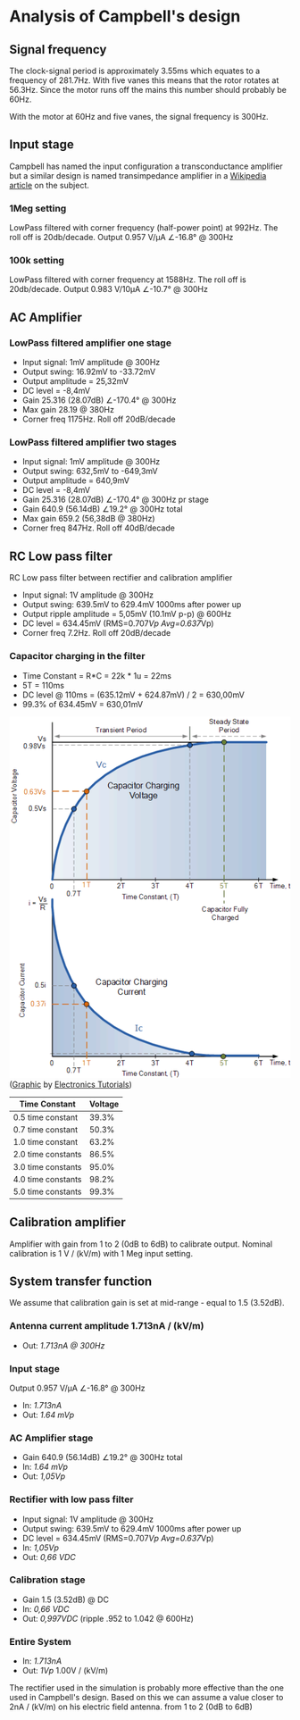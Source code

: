 # Analysis of Campbell's design
## Signal frequency
The clock-signal period is approximately 3.55ms which equates to a frequency of 281.7Hz. With five vanes this means that the rotor rotates at 56.3Hz. Since the motor runs off the mains this number should probably be 60Hz.

With the motor at 60Hz and five vanes, the signal frequency is 300Hz.

## Input stage
Campbell has named the input configuration a transconductance amplifier but a similar design is named transimpedance amplifier in a [Wikipedia article](https://en.wikipedia.org/wiki/Transimpedance_amplifier) on the subject.

### 1Meg setting
LowPass filtered with corner frequency (half-power point) at 992Hz. The roll off is 20db/decade.
Output 0.957 V/μA ∠-16.8° @ 300Hz

### 100k setting
LowPass filtered with corner frequency at 1588Hz. The roll off is 20db/decade.
Output 0.983 V/10μA ∠-10.7° @ 300Hz

## AC Amplifier
### LowPass filtered amplifier one stage
* Input signal: 1mV amplitude @ 300Hz
* Output swing: 16.92mV to -33.72mV
* Output amplitude = 25,32mV
* DC level = -8,4mV
* Gain 25.316 (28.07dB) ∠-170.4° @ 300Hz
* Max gain 28.19 @ 380Hz
* Corner freq 1175Hz. Roll off 20dB/decade

### LowPass filtered amplifier two stages
* Input signal: 1mV amplitude @ 300Hz
* Output swing: 632,5mV to -649,3mV
* Output amplitude = 640,9mV
* DC level = -8,4mV
* Gain 25.316 (28.07dB) ∠-170.4° @ 300Hz pr stage
* Gain 640.9 (56.14dB) ∠19.2° @ 300Hz total
* Max gain 659.2 (56,38dB @ 380Hz)
* Corner freq 847Hz. Roll off 40dB/decade

## RC Low pass filter
RC Low pass filter between rectifier and calibration amplifier
* Input signal: 1V amplitude @ 300Hz
* Output swing: 639.5mV to 629.4mV 1000ms after power up
* Output ripple amplitude = 5,05mV (10.1mV p-p) @ 600Hz
* DC level = 634.45mV  (RMS=0.707*Vp Avg=0.637*Vp)
* Corner freq 7.2Hz. Roll off 20dB/decade

### Capacitor charging in the filter
* Time Constant = R*C = 22k * 1u = 22ms
* 5T = 110ms
* DC level  @ 110ms = (635.12mV + 624.87mV) / 2 = 630,00mV
* 99.3% of 634.45mV = 630,01mV

![RC charging](rc2.gif)  
([Graphic](https://www.electronics-tutorials.ws/rc/rc_1.html) by [Electronics Tutorials](http://www.electronics-tutorials.ws))

| Time Constant       | Voltage  |
|---------------------|----------|
| 0.5 time constant   | 39.3%    |
| 0.7 time constant   | 50.3%    |
| 1.0 time constant   | 63.2%    |
| 2.0 time constants  | 86.5%    |
| 3.0 time constants  | 95.0%    |
| 4.0 time constants  | 98.2%    |
| 5.0 time constants  | 99.3%    |



## Calibration amplifier
Amplifier with gain from 1 to 2 (0dB to 6dB) to calibrate output. Nominal calibration is 1 V / (kV/m) with 1 Meg input setting.

## System transfer function
We assume that calibration gain is set at mid-range - equal to 1.5 (3.52dB).

### Antenna current amplitude 1.713nA / (kV/m)
* Out: _1.713nA @ 300Hz_

### Input stage
Output 0.957 V/μA ∠-16.8° @ 300Hz
* In: _1.713nA_
* Out: _1.64 mVp_


### AC Amplifier stage
* Gain 640.9 (56.14dB) ∠19.2° @ 300Hz total
* In: _1.64 mVp_
* Out: _1,05Vp_


### Rectifier with low pass filter
* Input signal: 1V amplitude @ 300Hz
* Output swing: 639.5mV to 629.4mV 1000ms after power up
* DC level = 634.45mV  (RMS=0.707*Vp Avg=0.637*Vp)
* In: _1,05Vp_
* Out: _0,66 VDC_


### Calibration stage
* Gain 1.5 (3.52dB) @ DC
* In: _0,66 VDC_
* Out: _0,997VDC_ (ripple .952 to 1.042 @ 600Hz)


### Entire System
* In: _1.713nA_
* Out: _1Vp_
1.00V / (kV/m)

The rectifier used in the simulation is probably more effective than the one used in Campbell's design. Based on this we can assume a value closer to 2nA / (kV/m) on his electric field antenna.
from 1 to 2 (0dB to 6dB)            
